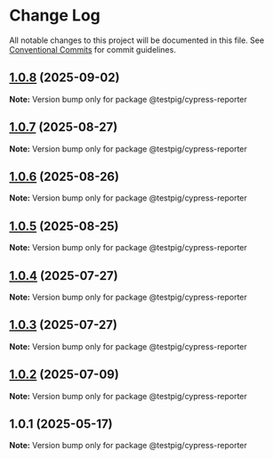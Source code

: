# Change Log

All notable changes to this project will be documented in this file.
See [Conventional Commits](https://conventionalcommits.org) for commit guidelines.

## [1.0.8](https://github.com/testpig-io/node-reporters/compare/@testpig/cypress-reporter@1.0.7...@testpig/cypress-reporter@1.0.8) (2025-09-02)

**Note:** Version bump only for package @testpig/cypress-reporter





## [1.0.7](https://github.com/testpig-io/node-reporters/compare/@testpig/cypress-reporter@1.0.6...@testpig/cypress-reporter@1.0.7) (2025-08-27)

**Note:** Version bump only for package @testpig/cypress-reporter





## [1.0.6](https://github.com/testpig-io/node-reporters/compare/@testpig/cypress-reporter@1.0.5...@testpig/cypress-reporter@1.0.6) (2025-08-26)

**Note:** Version bump only for package @testpig/cypress-reporter





## [1.0.5](https://github.com/testpig-io/node-reporters/compare/@testpig/cypress-reporter@1.0.4...@testpig/cypress-reporter@1.0.5) (2025-08-25)

**Note:** Version bump only for package @testpig/cypress-reporter





## [1.0.4](https://github.com/testpig-io/node-reporters/compare/@testpig/cypress-reporter@1.0.2...@testpig/cypress-reporter@1.0.4) (2025-07-27)

**Note:** Version bump only for package @testpig/cypress-reporter





## [1.0.3](https://github.com/testpig-io/node-reporters/compare/@testpig/cypress-reporter@1.0.2...@testpig/cypress-reporter@1.0.3) (2025-07-27)

**Note:** Version bump only for package @testpig/cypress-reporter





## [1.0.2](https://github.com/testpig-io/node-reporters/compare/@testpig/cypress-reporter@1.0.1...@testpig/cypress-reporter@1.0.2) (2025-07-09)

**Note:** Version bump only for package @testpig/cypress-reporter





## 1.0.1 (2025-05-17)

**Note:** Version bump only for package @testpig/cypress-reporter
